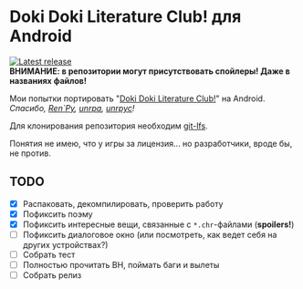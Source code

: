 # Doki Doki Literature Club! для Android
[![Latest release](https://github-release-version.herokuapp.com/github/saber-nyan/ddlc-android/release.svg?style=flat)](https://github.com/saber-nyan/ddlc-android/releases/latest)<br/>
**ВНИМАНИЕ: в репозитории могут присутствовать спойлеры! Даже в названиях файлов!**

Мои попытки портировать "[Doki Doki Literature Club!](https://vndb.org/v21905)" на Android.<br/>
*Спасибо, [Ren`Py](https://github.com/renpy/renpy), [unrpa](https://github.com/Lattyware/unrpa), [unrpyc](https://github.com/CensoredUsername/unrpyc)!*

Для клонирования репозитория необходим [git-lfs](https://github.com/git-lfs/git-lfs/wiki/Installation).

Понятия не имею, что у игры за лицензия... но разработчики, вроде бы, не против.

## TODO
- [x] Распаковать, декомпилировать, проверить работу
- [x] Пофиксить поэму
- [x] Пофиксить интересные вещи, связанные с `*.chr`-файлами (**spoilers!**)
- [ ] Пофиксить диалоговое окно (или посмотреть, как ведет себя на других устройствах?)
- [ ] Собрать тест
- [ ] Полностью прочитать ВН, поймать баги и вылеты
- [ ] Собрать релиз
